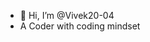- 👋 Hi, I’m @Vivek20-04
- A Coder with coding mindset 

<!---
Vivek20-04/Vivek20-04 is a ✨ special ✨ repository because its `README.md` (this file) appears on your GitHub profile.
You can click the Preview link to take a look at your changes.
--->
